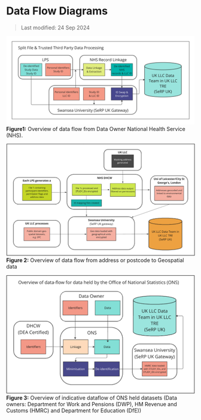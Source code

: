 # Data Flow Diagrams

>Last modified: 24 Sep 2024

![Data Flow Diagram](_static/DataFlows1.png)
**Figure1:** Overview of data flow from Data Owner National Health Service (NHS).

![Data Flow Diagram](_static/DataFlows2.png)
**Figure 2:** Overview of data flow from address or postcode to Geospatial 
data

![Data Flow Diagram](_static/DataFlows3.png)
**Figure 3:** Overview of indicative dataflow of ONS held datasets (Data 
owners: Department for Work and Pensions (DWP), HM Revenue 
and Customs (HMRC) and Department for Education (DfE))

